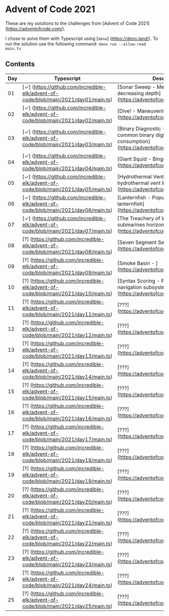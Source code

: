 # Advent of Code 2021

These are my solutions to the challenges from [Advent of Code 2021] (https://adventofcode.com/).

I chose to solve them with Typescript using [`deno`] (https://deno.land/). To run the solution use the following command: `deno run --allow-read main.ts`

## Contents

| Day | Typescript                                                                          | Description                                                                                                      |
| --- | ----------------------------------------------------------------------------------- | ---------------------------------------------------------------------------------------------------------------- |
| 01  | [✓] (https://github.com/incredible-elk/advent-of-code/blob/main/2021/day01/main.ts) | [Sonar Sweep - Measure increasing or decreasing depth] (https://adventofcode.com/2021/day/1)                     |
| 02  | [✓] (https://github.com/incredible-elk/advent-of-code/blob/main/2021/day02/main.ts) | [Dive! - Maneuvering the submarine] (https://adventofcode.com/2021/day/2)                                        |
| 03  | [✓] (https://github.com/incredible-elk/advent-of-code/blob/main/2021/day03/main.ts) | [Binary Diagnostic - Finding most common binary digit - Power consumption] (https://adventofcode.com/2021/day/3) |
| 04  | [✓] (https://github.com/incredible-elk/advent-of-code/blob/main/2021/day04/main.ts) | [Giant Squid - Bingo against squid] (https://adventofcode.com/2021/day/4)                                        |
| 05  | [✓] (https://github.com/incredible-elk/advent-of-code/blob/main/2021/day05/main.ts) | [Hydrothermal Venture - Find hydrothermal vent lines] (https://adventofcode.com/2021/day/5)                      |
| 06  | [✓] (https://github.com/incredible-elk/advent-of-code/blob/main/2021/day06/main.ts) | [Lanternfish - Population growth of lanternfish] (https://adventofcode.com/2021/day/6)                           |
| 07  | [✓] (https://github.com/incredible-elk/advent-of-code/blob/main/2021/day07/main.ts) | [The Treachery of Whales - Align crab submarines horizontally] (https://adventofcode.com/2021/day/7)             |
| 08  | [?] (https://github.com/incredible-elk/advent-of-code/blob/main/2021/day08/main.ts) | [Seven Segment Search - ] (https://adventofcode.com/2021/day/8)                                                  |
| 09  | [?] (https://github.com/incredible-elk/advent-of-code/blob/main/2021/day09/main.ts) | [Smoke Basin - ] (https://adventofcode.com/2021/day/9)                                                           |
| 10  | [?] (https://github.com/incredible-elk/advent-of-code/blob/main/2021/day10/main.ts) | [Syntax Scoring - Find mistakes in the navigation subsystem syntax] (https://adventofcode.com/2021/day/10)       |
| 11  | [?] (https://github.com/incredible-elk/advent-of-code/blob/main/2021/day11/main.ts) | [???] (https://adventofcode.com/2021/day/11)                                                                     |
| 12  | [?] (https://github.com/incredible-elk/advent-of-code/blob/main/2021/day12/main.ts) | [???] (https://adventofcode.com/2021/day/12)                                                                     |
| 13  | [?] (https://github.com/incredible-elk/advent-of-code/blob/main/2021/day13/main.ts) | [???] (https://adventofcode.com/2021/day/13)                                                                     |
| 14  | [?] (https://github.com/incredible-elk/advent-of-code/blob/main/2021/day14/main.ts) | [???] (https://adventofcode.com/2021/day/14)                                                                     |
| 15  | [?] (https://github.com/incredible-elk/advent-of-code/blob/main/2021/day15/main.ts) | [???] (https://adventofcode.com/2021/day/15)                                                                     |
| 16  | [?] (https://github.com/incredible-elk/advent-of-code/blob/main/2021/day16/main.ts) | [???] (https://adventofcode.com/2021/day/16)                                                                     |
| 17  | [?] (https://github.com/incredible-elk/advent-of-code/blob/main/2021/day17/main.ts) | [???] (https://adventofcode.com/2021/day/17)                                                                     |
| 18  | [?] (https://github.com/incredible-elk/advent-of-code/blob/main/2021/day18/main.ts) | [???] (https://adventofcode.com/2021/day/18)                                                                     |
| 19  | [?] (https://github.com/incredible-elk/advent-of-code/blob/main/2021/day19/main.ts) | [???] (https://adventofcode.com/2021/day/19)                                                                     |
| 20  | [?] (https://github.com/incredible-elk/advent-of-code/blob/main/2021/day20/main.ts) | [???] (https://adventofcode.com/2021/day/20)                                                                     |
| 21  | [?] (https://github.com/incredible-elk/advent-of-code/blob/main/2021/day21/main.ts) | [???] (https://adventofcode.com/2021/day/21)                                                                     |
| 22  | [?] (https://github.com/incredible-elk/advent-of-code/blob/main/2021/day22/main.ts) | [???] (https://adventofcode.com/2021/day/22)                                                                     |
| 23  | [?] (https://github.com/incredible-elk/advent-of-code/blob/main/2021/day23/main.ts) | [???] (https://adventofcode.com/2021/day/23)                                                                     |
| 24  | [?] (https://github.com/incredible-elk/advent-of-code/blob/main/2021/day24/main.ts) | [???] (https://adventofcode.com/2021/day/24)                                                                     |
| 25  | [?] (https://github.com/incredible-elk/advent-of-code/blob/main/2021/day25/main.ts) | [???] (https://adventofcode.com/2021/day/25)                                                                     |
